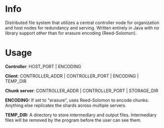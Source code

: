 Info
====

Distributed file system that utilizes a central controller node for organization and host nodes for redundancy and serving. Written entirely in Java with no library support *other* than for erasure encoding (Reed-Solomon).


Usage
=================

**Controller**: HOST_PORT | ENCODING

**Client**: CONTROLLER_ADDR | CONTROLLER_PORT | ENCODING | TEMP_DIR

**Chunk server**: CONTROLLER_ADDR | CONTROLLER_PORT | STORAGE_DIR

**ENCODING:** If set to "erasure", uses Reed-Solomon to encode chunks. 
Anything else replicates the shards across multiple servers.

**TEMP_DIR:** A directory to store intermediary and output files. Intermediary files will be removed by the program before the user can see them. 
